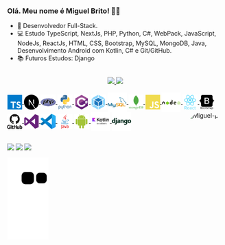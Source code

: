 ### Olá. Meu nome é Miguel Brito! 👋🏾


- 💎 Desenvolvedor Full-Stack.
- 💻 Estudo TypeScript, NextJs, PHP, Python, C#, WebPack, JavaScript, NodeJs, ReactJs,
HTML, CSS, Bootstrap, MySQL, MongoDB, Java, Desenvolvimento Android com Kotlin, C# e Git/GitHub.
- 📚 Futuros Estudos: Django
##

<div align="center">
  <a href="https://github.com/MiguelBritoBarbosa">
  <img height="180em" src="https://github-readme-stats.vercel.app/api?username=MiguelBritoBarbosa&show_icons=true&theme=midnight-purple&include_all_commits=true&count_private=true"/>
  <img height="180em" src="https://github-readme-stats.vercel.app/api/top-langs/?username=MiguelBritoBarbosa&layout=compact&langs_count=7&theme=midnight-purple"/>
</div>


</div>
<div style="display: inline_block"><br>
  <img align="center" alt="Miguel-Ts" width="35" src="https://raw.githubusercontent.com/devicons/devicon/master/icons/typescript/typescript-plain.svg">
  <img align="center" alt="Miguel-NextJs" width="35" src="https://github.com/devicons/devicon/blob/master/icons/nextjs/nextjs-original.svg">
  <img align="center" alt="Miguel-PHP" width="35" src="https://raw.githubusercontent.com/devicons/devicon/master/icons/php/php-original.svg">
  <img align="center" alt="Miguel-Python" width="35" src="https://raw.githubusercontent.com/devicons/devicon/master/icons/python/python-original-wordmark.svg">
  <img align="center" alt="Miguel-C#" width="35" src="https://raw.githubusercontent.com/devicons/devicon/master/icons/csharp/csharp-original.svg">
  <img align="center" alt="Miguel-webpack" width="35" src="https://github.com/devicons/devicon/blob/master/icons/webpack/webpack-original.svg">
  <img align="center" alt="Miguel-MySQL" width="45" src="https://raw.githubusercontent.com/devicons/devicon/master/icons/mysql/mysql-original-wordmark.svg">
  <img align="center" alt="Miguel-MongoDB" width="35" src="https://raw.githubusercontent.com/devicons/devicon/master/icons/mongodb/mongodb-plain-wordmark.svg">
  <img align="center" alt="Miguel-Js" width="35" src="https://raw.githubusercontent.com/devicons/devicon/master/icons/javascript/javascript-plain.svg">
  <img align="center" alt="Miguel-Node" width="45" src="https://raw.githubusercontent.com/devicons/devicon/master/icons/nodejs/nodejs-original-wordmark.svg">
  <img align="center" alt="Miguel-React" width="35" src="https://raw.githubusercontent.com/devicons/devicon/master/icons/react/react-original-wordmark.svg">
  <img align="center" alt="Miguel-Bootstrap" width="35" src="https://raw.githubusercontent.com/devicons/devicon/master/icons/bootstrap/bootstrap-plain-wordmark.svg">
  <img align="center" alt="Miguel-GitHub" width="35" src="https://raw.githubusercontent.com/devicons/devicon/master/icons/github/github-original-wordmark.svg">
  <img align="center" alt="Miguel-VisualStudio" width="35" src="https://raw.githubusercontent.com/devicons/devicon/master/icons/visualstudio/visualstudio-plain.svg">
  <img align="center" alt="Miguel-VsCode" width="35" src="https://raw.githubusercontent.com/devicons/devicon/master/icons/vscode/vscode-original.svg">
  <img align="center" alt="Miguel-Java" width="35" src="https://raw.githubusercontent.com/devicons/devicon/master/icons/java/java-original-wordmark.svg">
  <img align="center" alt="Miguel-Android" width="35" src="https://raw.githubusercontent.com/devicons/devicon/master/icons/android/android-plain.svg">
  <img align="center" alt="Miguel-Kotlin" width="45" src="https://raw.githubusercontent.com/devicons/devicon/master/icons/kotlin/kotlin-original-wordmark.svg">
  <img align="center" alt="Miguel-Django" width="45" src="https://raw.githubusercontent.com/devicons/devicon/master/icons/django/django-plain-wordmark.svg">
  <img align="right" alt="Miguel-pic" height="150" style="border-radius:50px;" src="https://cdn.discordapp.com/attachments/825383645166174230/1029767053038587985/unknown.png?width=676&height=676">
</div>

  ##
  
  <div>
    <a href="https://instagram.com/itz_.preto" target="_blank"><img src="https://img.shields.io/badge/-Instagram-%23E4405F?style=for-the-badge&logo=instagram&logoColor=white" target="_blank"></a>
    <a href = "mailto:miguelbrito2005@gmail.com"><img src="https://img.shields.io/badge/-Gmail-%23333?style=for-the-badge&logo=gmail&logoColor=white" target="_blank"></a>
  <a href="https://www.linkedin.com/in/miguel-brito-barbosa-4bba31234" target="_blank"><img src="https://img.shields.io/badge/-LinkedIn-%230077B5?style=for-the-badge&logo=linkedin&logoColor=white" target="_blank"></a> 
  </div>
  
![snake animation](https://github.com/MiguelBritoBarbosa/MiguelBritoBarbosa/blob/output/github-contribution-grid-snake.svg)  
